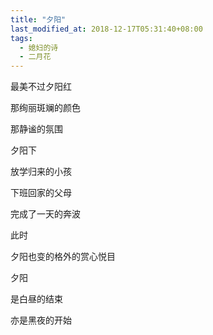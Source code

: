 ```yaml
---
title: "夕阳"
last_modified_at: 2018-12-17T05:31:40+08:00
tags:
  - 媳妇的诗
  - 二月花
---
```


最美不过夕阳红

那绚丽斑斓的颜色

那静谧的氛围

夕阳下

放学归来的小孩

下班回家的父母

完成了一天的奔波

此时

夕阳也变的格外的赏心悦目

夕阳

是白昼的结束

亦是黑夜的开始
